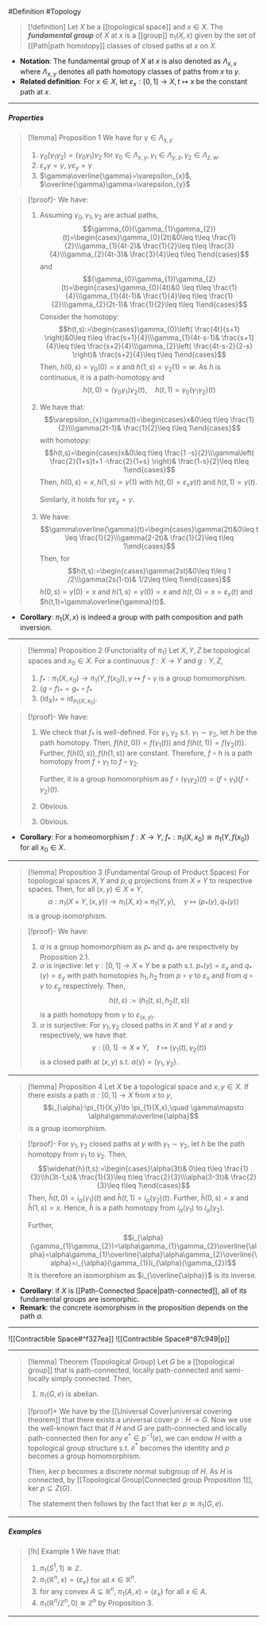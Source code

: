 #Definition #Topology 

> [!definition]
> Let $X$ be a [[topological space]] and $x\in X$. The ***fundamental group*** of $X$ at $x$ is a [[group]] $\pi_{1}(X,x)$ given by the set of [[Path|path homotopy]] classes of closed paths at $x$ on $X$.
- **Notation**: The fundamental group of $X$ at $x$ is also denoted as $\Lambda_{x,x}$ where $\Lambda_{x,y}$ denotes all path homotopy classes of paths from $x$ to $y$.
- **Related definition**: For $x\in X$, let $\varepsilon_{x}:[0,1]\to X, t\mapsto x$ be the constant path at $x$.
---
##### Properties
> [!lemma] Proposition 1
> We have for $\gamma\in \Lambda_{x,y}$
> 1. $\gamma_{0}(\gamma_{1}\gamma_{2})=(\gamma_{0}\gamma_{1})\gamma_{2}$ for $\gamma_{0}\in \Lambda_{x,y},\gamma_{1}\in \Lambda_{y,z},\gamma_{2}\in \Lambda_{z,w}$.
> 2. $\varepsilon_{x}\gamma=\gamma$, $\gamma \varepsilon_{y}=\gamma$
> 4. $\gamma\overline{\gamma}=\varepsilon_{x}$, $\overline{\gamma}\gamma=\varepsilon_{y}$

> [!proof]-
> We have: 
> 1. Assuming $\gamma_{0},\gamma_{1},\gamma_{2}$ are actual paths, $$\gamma_{0}(\gamma_{1}\gamma_{2})(t)=\begin{cases}\gamma_{0}(2t)&0\leq t\leq \frac{1}{2}\\\gamma_{1}(4t-2)& \frac{1}{2}\leq t\leq \frac{3}{4}\\\gamma_{2}(4t-3)& \frac{3}{4}\leq t\leq 1\end{cases}$$and $$(\gamma_{0}\gamma_{1})\gamma_{2}(t)=\begin{cases}\gamma_{0}(4t)&0 \leq t\leq \frac{1}{4}\\\gamma_{1}(4t-1)& \frac{1}{4}\leq t\leq \frac{1}{2}\\\gamma_{2}(2t-1)& \frac{1}{2}\leq t\leq 1\end{cases}$$Consider the homotopy: $$h(t,s):=\begin{cases}\gamma_{0}\left( \frac{4t}{s+1} \right)&0\leq t\leq \frac{s+1}{4}\\\gamma_{1}(4t-s-1)& \frac{s+1}{4}\leq t\leq \frac{s+2}{4}\\\gamma_{2}\left( \frac{4t-s-2}{2-s} \right)& \frac{s+2}{4}\leq t\leq 1\end{cases}$$Then, $h(0,s)=\gamma_{0}(0)=x$ and $h(1,s)=\gamma_{2}(1)=w$. As $h$ is continuous, it is a path-homotopy and $$h(t,0)=(\gamma_{0}\gamma_{1})\gamma_{2}(t), \quad h(t,1)=\gamma_{0}(\gamma_{1}\gamma_{2})(t)$$
> 2. We have that: $$\varepsilon_{x}\gamma(t)=\begin{cases}x&0\leq t\leq \frac{1}{2}\\\gamma(2t-1)& \frac{1}{2}\leq t\leq 1\end{cases}$$with homotopy: $$h(t,s)=\begin{cases}x&0\leq t\leq \frac{1 -s}{2}\\\gamma\left(  \frac{2}{1+s}t+1 -\frac{2}{1+s} \right)& \frac{1-s}{2}\leq t\leq 1\end{cases}$$Then, $h(0,s)=x, h(1,s)=\gamma(1)$ with $h(t,0)=\varepsilon_{x}\gamma(t)$ and $h(t,1)=\gamma(t)$.
>    
>    Similarly, it holds for $\gamma \varepsilon_{y}=\gamma$.
> 3. We have: $$\gamma\overline{\gamma}(t)=\begin{cases}\gamma(2t)&0\leq t \leq \frac{1}{2}\\\gamma(2-2t)& \frac{1}{2}\leq t\leq 1\end{cases}$$Then, for$$h(t,s):=\begin{cases}\gamma(2st)&0\leq t\leq 1 /2\\\gamma(2s(1-t))& 1/2\leq t\leq 1\end{cases}$$$h(0,s)=\gamma(0)=x$ and $h(1,s)=\gamma(0)=x$ and $h(t,0)=x=\varepsilon_{x}(t)$ and $h(t,1)=\gamma\overline{\gamma}(t)$. 

- **Corollary**: $\pi_{1}(X,x)$ is indeed a group with path composition and path inversion.
---
> [!lemma] Proposition 2 (Functoriality of $\pi_{1}$)
> Let $X,Y,Z$ be topological spaces and $x_{0}\in X$. For a continuous $f:X\to Y$ and $g:Y,Z$, 
> 1.  $f_{*}:\pi_{1}(X,x_{0})\to \pi_{1}(Y,f(x_{0})), \gamma\mapsto f\circ \gamma$ is a group homomorphism.
> 2. $(g\circ f)_{{*}}=g_{*}\circ f_{*}$
> 3. $(\text{id}_{X})_{*}=\text{id}_{\pi_{1}(X,x_{0})}$.

> [!proof]-
> We have:
> 1. We check that $f_{*}$ is well-defined. For $\gamma_{1},\gamma_{2}$ s.t. $\gamma_{1}\sim\gamma_{2}$, let $h$ be the path homotopy. Then, $f(h(t,0))=f(\gamma_{1}(t))$ and $f(h(t,1))=f(\gamma_{2}(t))$. Further, $f(h(0,s)),f(h(1,s))$ are constant. Therefore, $f\circ h$ is a path homotopy from $f\circ\gamma_{1}$ to $f\circ\gamma_{2}$. 
>    
>    Further, it is a group homomorphism as $f\circ(\gamma_{1}\gamma_{2})(t)=(f\circ\gamma_{1})(f\circ\gamma_{2})(t)$.
> 2. Obvious.
> 3. Obvious.
- **Corollary**: For a homeomorphism $f:X\to Y$, $f_{*}:\pi_{1}(X,x_{0})\cong \pi_{1}(Y,f(x_{0}))$ for all $x_{0}\in X$.
---
> [!lemma] Proposition 3 (Fundamental Group of Product Spaces)
> For topological spaces $X,Y$ and $p,q$ projections from $X\times Y$ to respective spaces. Then, for all $(x,y)\in X\times Y$,$$\alpha:\pi_{1}(X\times Y,(x,y))\to \pi_{1}(X,x)\times \pi_{1}(Y,y),\quad \gamma\mapsto (p_{*}(\gamma),q_{*}(\gamma))$$is a group isomorphism.

> [!proof]-
> We have:
> 1. $\alpha$ is a group homomorphism as $p_{*}$ and $q_{*}$ are respectively by Proposition 2.1.
> 2. $\alpha$ is injective: let $\gamma:[0,1]\to X\times Y$ be a path s.t. $p_{*}(\gamma)=\varepsilon_{x}$ and $q_{*}(\gamma)=\varepsilon_{y}$ with path homotopies $h_{1},h_{2}$ from $p\circ\gamma$ to $\varepsilon_{x}$ and from $q\circ\gamma$ to $\varepsilon_{y}$ respectively. Then, $$h(t,s):=(h_{1}(t,s),h_{2}(t,s))$$is a path homotopy from $\gamma$ to $\varepsilon_{(x,y)}$.
> 3. $\alpha$ is surjective: For $\gamma_{1},\gamma_{2}$ closed paths in $X$ and $Y$ at $x$ and $y$ respectively, we have that: $$\gamma:[0,1]\to X\times Y,\quad t\mapsto (\gamma_{1}(t),\gamma_{2}(t))$$is a closed path at $(x,y)$ s.t. $\alpha(\gamma)=(\gamma_{1},\gamma_{2})$.
---
> [!lemma] Proposition 4
> Let $X$ be a topological space and $x,y\in X$. If there exists a path $\alpha:[0,1]\to X$ from $x$ to $y$, $$i_{\alpha}:\pi_{1}(X,y)\to \pi_{1}(X,x),\quad \gamma\mapsto \alpha\gamma\overline{\alpha}$$is a group isomorphism.

> [!proof]-
> For $\gamma_{1},\gamma_{2}$ closed paths at $y$ with $\gamma_{1}\sim\gamma_{2}$, let $h$ be the path homotopy from $\gamma_{1}$ to $\gamma_{2}$. Then, $$\widehat{h}(t,s):=\begin{cases}\alpha(3t)& 0\leq t\leq \frac{1}{3}\\h(3t-1,s)& \frac{1}{3}\leq t\leq \frac{2}{3}\\\alpha(3-3t)& \frac{2}{3}\leq t\leq 1\end{cases}$$Then, $\widehat{h}(t,0)=i_{\alpha}(\gamma_{1})(t)$ and $\widehat{h}(t,1)=i_{\alpha}(\gamma_{2})(t)$. Further, $\widehat{h}(0,s)=x$ and $\widehat{h}(1,s)=x$. Hence, $\widehat{h}$ is a path homotopy from $i_{\alpha}(\gamma_{1})$ to $i_{\alpha}(\gamma_{2})$.
> 
> Further, $$i_{\alpha}(\gamma_{1}\gamma_{2})=\alpha\gamma_{1}\gamma_{2}\overline{\alpha}=\alpha\gamma_{1}\overline{\alpha}\alpha\gamma_{2}\overline{\alpha}=i_{\alpha}(\gamma_{1})i_{\alpha}(\gamma_{2})$$It is therefore an isomorphism as $i_{\overline{\alpha}}$ is its inverse.
- **Corollary**: if $X$ is [[Path-Connected Space|path-connected]], all of its fundamental groups are isomorphic.
- **Remark**: the concrete isomorphism in the proposition depends on the path $\alpha$.
---
![[Contractible Space#^f327ea]]
![[Contractible Space#^87c949|p]]

---
> [!lemma] Theorem (Topological Group)
> Let $G$ be a [[topological group]] that is path-connected, locally path-connected and semi-locally simply connected. Then,
> 1. $\pi_{1}(G,e)$ is abelian.

> [!proof]+
> We have by the [[Universal Cover|universal covering theorem]] that there exists a universal cover $p:H\to G$. Now we use the well-known fact that if $H$ and $G$ are path-connected and locally path-connected then for any $e^{*}\in p ^{-1}(e)$, we can endow $H$ with a topological group structure s.t. $e^{*}$ becomes the identity and $p$ becomes a group homomorphism.
> 
> Then, $\text{ker }p$ becomes a discrete normal subgroup of $H$. As $H$ is connected, by [[Topological Group|Connected group Proposition 1]], $\text{ker }p\subseteq Z(G)$. 
> 
> The statement then follows by the fact that $\text{ker }p\cong \pi_{1}(G,e)$.
---
##### Examples
> [!h] Example 1
> We have that:
> 1. $\pi_{1}(S^1,1)\cong \mathbb{Z}$.
> 2. $\pi_{1}(\mathbb{R}^n,x)=\{ \varepsilon_{x} \}$ for all $x\in \mathbb{R}^n$.
> 3. for any convex $A\subseteq \mathbb{R}^n$, $\pi_{1}(A,x)=\{ \varepsilon_{x} \}$ for all $x\in A$.
> 4. $\pi_{1}(\mathbb{R}^n / \mathbb{Z}^n,0)\cong \mathbb{Z}^n$ by Proposition 3.
---

